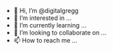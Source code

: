 - 👋 Hi, I’m @digitalgregg
- 👀 I’m interested in ...
- 🌱 I’m currently learning ...
- 💞️ I’m looking to collaborate on ...
- 📫 How to reach me ...

<!---
digitalgregg/digitalgregg is a ✨ special ✨ repository because its `README.md` (this file) appears on your GitHub profile.
You can click the Preview link to take a look at your changes.
--->
